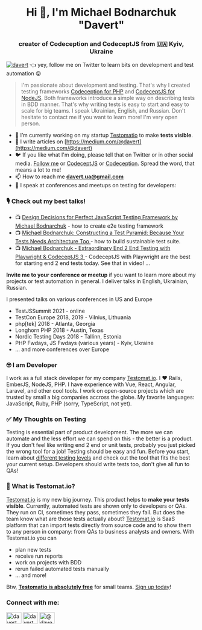 <h1 align="center">Hi 👋, I'm Michael Bodnarchuk "Davert"</h1>
<h3 align="center">creator of <b>Codeception</b> and <b>CodeceptJS</b> from 🇺🇦 Kyiv, Ukraine</h3>

<p align="left"> <a href="https://twitter.com/davert" target="blank"><img src="https://img.shields.io/twitter/follow/davert?logo=twitter&style=for-the-badge" alt="davert" /></a> 👈 yey, follow me on Twitter to learn bits on development and test automation 😜</p>

> I'm passionate about development and testing. That's why I created testing frameworks [Codeception for PHP](https://codeception.com) and [CodeceptJS for NodeJS](https://codecept.io). Both frameworks introduce a simple way on describing tests in BDD manner. That's why writing tests is easy to start and easy to scale for big teams. I speak Ukrainian, English, and Russian. Don't hesitate to contact me if you want to learn more! I'm very open person.
> 


- 🔭 I’m currently working on my startup [Testomatio](https://testomat.io) to make **tests visible**. 
- 📝 I write articles on [https://medium.com/@davert](https://medium.com/@davert)
- 🐦 If you like what I'm doing, please tell that on Twitter or in other social media. [Follow me](https://twitter/davert) or [CodeceptJS](https://twitter/codeceptjs) or [Codeception](https://twitter.com/codeception). Spread the word, that means a lot to me!
- 📫 How to reach me **davert.ua@gmail.com**
- 🎤 I speak at conferences and meetups on testing for developers:

### 🎙️ Check out my best talks! 

* 📺 [Design Decisions for Perfect JavaScript Testing Framework by Michael Bodnarchuk](https://www.youtube.com/watch?v=Z6JjCmV4UJg) - how to create e2e testing framework
* 📺 [Michael Bodnarchuk: Constructing a Test Pyramid: Because Your Tests Needs Architecture Too
](https://www.youtube.com/watch?v=3BUrcmWQUBQ) - how to build sustainable test suite. 
* 📺 [Michael Bodnarchuk - Extraordinary End 2 End Testing with Playwright & CodeceptJS 3
](https://www.youtube.com/watch?v=2ys4wRxOoFw) - CodeceptJS with Playwright are the best for starting end 2 end tests today. See that in video!
... 

 **Invite me to your conference or meetup** if you want to learn more about my projects or test automation in general. I deliver talks in English, Ukrainian, Russian.
 
I presented talks on various conferences in US and Europe 

* TestJSSummit 2021 - online
* TestCon Europe 2018, 2019 - Vilnius, Lithuania
* php[tek] 2018 - Atlanta, Georgia
* Longhorn PHP 2018 - Austin, Texas
* Nordic Testing Days 2018 - Tallinn, Estonia
* PHP Fwdays, JS Fwdays (various years) - Kyiv, Ukraine
* ... and more conferences over Europe

### 🤓 I am Developer 

I work as a full stack developer for my company [Testomat.io](https://testomat.io). I ❤️ Rails, EmberJS, NodeJS, PHP. I have experience with Vue, React, Angular, Laravel, and other cool tools. I work on open-source projects which are trusted by small a big companies accross the globe. My favorite languages: JavaScript, Ruby, PHP (sorry, TypeScript, not yet).

### ✅ My Thoughts on Testing

Testing is essential part of product development. The more we can automate and the less effort we can spend on this - the better is a product. If you don't feel like writing end 2 end or unit tests, probably you just picked the wrong tool for a job! Testing should be easy and fun. Before you start, learn about [different testing levels](https://www.youtube.com/watch?v=3BUrcmWQUBQ) and check out the tool that fits the best your current setup. Developers should write tests too, don't give all fun to QAs!

### 🤔 What is Testomat.io?

[Testomat.io](https://testomat.io) is my new big journey. This product helps to **make your tests visible**. Currently, automated tests are shown only to developers or QAs. They run on CI, sometimes they pass, sometimes they fail. But does the team know what are those tests actually about? [Testomat.io](https://testomat.io)  is SaaS platform that can import tests directly from source code and to show them to any person in company: from QAs to business analysts and owners. With Testomat.io you can 

* plan new tests
* receive run reports
* work on projects with BDD
* rerun failed automated tests manually
* ... and more!

Btw, **[Testomatio is absolutely free]()** for small teams. [Sign up today](https://app.testomat.io)!



<h3 align="left">Connect with me:</h3>
<p align="left">
<a href="https://twitter.com/davert" target="blank"><img align="center" src="https://raw.githubusercontent.com/rahuldkjain/github-profile-readme-generator/master/src/images/icons/Social/twitter.svg" alt="davert" height="30" width="40" /></a>
<a href="https://linkedin.com/in/davert" target="blank"><img align="center" src="https://raw.githubusercontent.com/rahuldkjain/github-profile-readme-generator/master/src/images/icons/Social/linked-in-alt.svg" alt="davert" height="30" width="40" /></a>
<a href="https://medium.com/@davert" target="blank"><img align="center" src="https://raw.githubusercontent.com/rahuldkjain/github-profile-readme-generator/master/src/images/icons/Social/medium.svg" alt="@davert" height="30" width="40" /></a>
</p>
